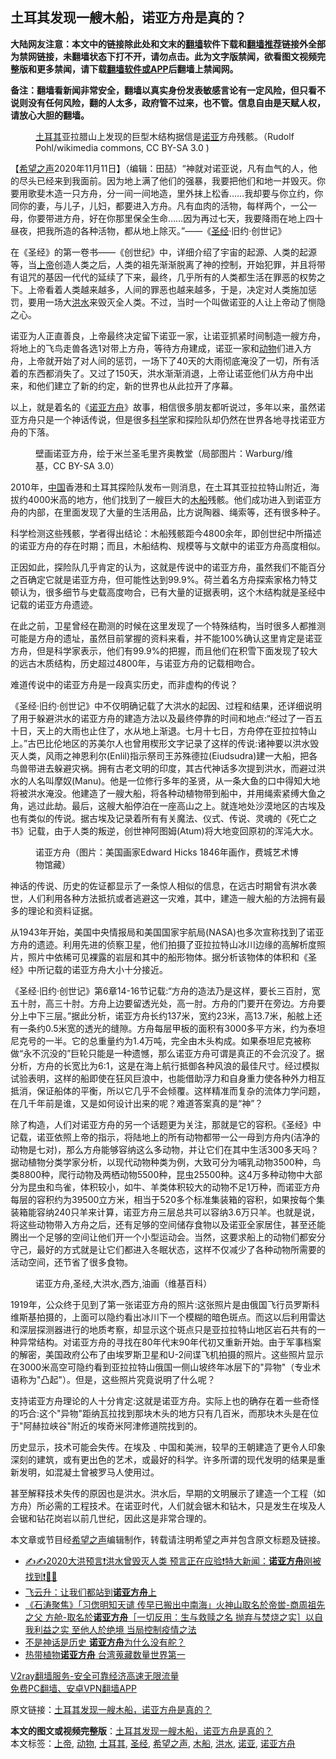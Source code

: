  <h2>土耳其发现一艘木船，诺亚方舟是真的？</h2> <p class="notice"><b>大陆网友注意：本文中的链接除此处和文末的<a href="https://github.com/bannedbook/fanqiang" >翻墙</a>软件下载和<a href="https://github.com/killgcd/justmysocks/blob/master/README.md">翻墙推荐</a>链接外全部为禁网链接，未翻墙状态下打不开，请勿点击。此为文字版禁闻，欲看图文视频完整版和更多禁闻，请下载<a href="https://github.com/bannedbook/fanqiang">翻墙软件或APP</a>后翻墙上禁闻网。</p><p>备注：翻墙看新闻非常安全，翻墙以真实身份发表敏感言论有一定风险，但只看不说则没有任何风险，翻的人太多，政府管不过来，也不管。信息自由是天赋人权，请放心大胆的翻墙。</b></p>  <div class="entry"> <figure><figcaption><a href="https://www.bannedbook.org/bnews/tag/%e5%9c%9f%e8%80%b3%e5%85%b6/" class="st_tag internal_tag" rel="tag" title="标签 土耳其 下的日志">土耳其</a>亚拉腊山上发现的巨型木结构据信是<a href="https://www.bannedbook.org/bnews/tag/%E8%AF%BA%E4%BA%9A/" class="st_tag internal_tag" rel="tag" title="标签 诺亚 下的日志">诺亚</a>方舟残骸。（Rudolf Pohl/wikimedia commons, CC BY-SA 3.0 )</figcaption></figure> <p>【<span class='wp_keywordlink_affiliate'><a href="https://www.soundofhope.org" title="希望之声" target="_blank">希望之声</a></span>2020年11月11日】（编辑：田喆）“神就对诺亚说，凡有血气的人，他的尽头已经来到我面前。因为地上满了他们的强暴，我要把他们和地一并毁灭。你要用歌斐木造一只方舟，分一间一间地造，里外抹上松香&#8230;&#8230;我却要与你立约，你同你的妻，与儿子，儿妇，都要进入方舟。凡有血肉的活物，每样两个，一公一母，你要带进方舟，好在你那里保全生命&#8230;&#8230;因为再过七天，我要降雨在地上四十昼夜，把我所造的各种活物，都从地上除灭。”——《<a href="https://www.bannedbook.org/bnews/tag/%e5%9c%a3%e7%bb%8f/" class="st_tag internal_tag" rel="tag" title="标签 圣经 下的日志">圣经</a>·旧约·创世记》</p> <p>在《圣经》的第一卷书——《创世纪》中，详细介绍了宇宙的起源、人类的起源等，当<a href="https://www.bannedbook.org/bnews/tag/%e4%b8%8a%e5%b8%9d/" class="st_tag internal_tag" rel="tag" title="标签 上帝 下的日志">上帝</a>创造人类之后，人类的祖先渐渐脱离了神的控制，开始犯罪，并且将带有诅咒的基因一代代的延续了下来，最终，几乎所有的人类都生活在罪恶的权势之下。上帝看着人类越来越多，人间的罪恶也越来越多，于是，决定对人类施加惩罚，要用一场大<a href="https://www.bannedbook.org/bnews/tag/%e6%b4%aa%e6%b0%b4/" class="st_tag internal_tag" rel="tag" title="标签 洪水 下的日志">洪水</a>来毁灭全人类。不过，当时一个叫做诺亚的人让上帝动了恻隐之心。</p> <p>诺亚为人正直善良，上帝最终决定留下诺亚一家，让诺亚抓紧时间制造一艘方舟，将地上的飞鸟走兽各选1对带上方舟，等待方舟建成，诺亚一家和<a href="https://www.bannedbook.org/bnews/tag/%e5%8a%a8%e7%89%a9/" class="st_tag internal_tag" rel="tag" title="标签 动物 下的日志">动物</a>们进入方舟，上帝就开始了对人间的惩罚，一场下了40天的大雨彻底淹没了一切，所有活着的东西都消失了。又过了150天，洪水渐渐消退，上帝让诺亚他们从方舟中出来，和他们建立了新的约定，新的世界也从此拉开了序幕。</p> <p>以上，就是着名的《<a href="https://www.bannedbook.org/bnews/tag/%E8%AF%BA%E4%BA%9A%E6%96%B9%E8%88%9F/" class="st_tag internal_tag" rel="tag" title="标签 诺亚方舟 下的日志">诺亚方舟</a>》故事，相信很多朋友都听说过，多年以来，虽然诺亚方舟只是一个神话传说，但是很多<span class='wp_keywordlink'><a href="https://www.bannedbook.org/forum11/topic309.html" title="禁片：“科学”的棍子" target="_blank">科学</a></span>家和探险队却仍然在世界各地寻找诺亚方舟的下落。</p> <figure><figcaption>壁画诺亚方舟，绘于米兰圣毛里齐奥教堂（局部图片：Warburg/维基，CC BY-SA 3.0）</figcaption></figure> <p>2010年，<span class='wp_keywordlink_affiliate'><a href="https://www.bannedbook.org/" title="中国" target="_blank">中国</a></span>香港和土耳其探险队发布一则消息，在土耳其亚拉拉特山附近，海拔约4000米高的地方，他们找到了一艘巨大的<a href="https://www.bannedbook.org/bnews/tag/%E6%9C%A8%E8%88%B9/" class="st_tag internal_tag" rel="tag" title="标签 木船 下的日志">木船</a>残骸。他们成功进入到诺亚方舟的内部，在里面发现了大量的生活用品，比方说陶器、绳索等，还有很多种子。</p>  <p>科学检测这些残骸，学者得出结论：木船残骸距今4800余年，即创世纪中所描述的诺亚方舟的存在时期；而且，木船结构、规模等与文献中的诺亚方舟高度相似。</p> <p>正因如此，探险队几乎肯定的认为，这就是传说中的诺亚方舟，虽然我们不能百分之百确定它就是诺亚方舟，但可能性达到99.9%。荷兰着名方舟探索家格力特艾顿认为，很多细节与史载高度吻合，已有大量的证据表明，这个木结构就是圣经中记载的诺亚方舟遗迹。</p> <p>在此之前，卫星曾经在勘测的时候在这里发现了一个特殊结构，当时很多人都推测可能是方舟的遗址，虽然目前掌握的资料来看，并不能100%确认这里肯定是诺亚方舟，但是科学家表示，他们有99.9%的把握，而且他们在积雪下面发现了较大的远古木质结构，历史超过4800年，与诺亚方舟的记载相吻合。</p> <p>难道传说中的诺亚方舟是一段真实历史，而非虚构的传说？</p> <p>《圣经·旧约·创世记》中不仅明确记载了大洪水的起因、过程和结果，还详细说明了用于躲避洪水的诺亚方舟的建造方法以及最终停靠的时间和地点:“经过了一百五十日，天上的大雨也止住了，水从地上渐退。七月十七日，方舟停在亚拉拉特山上。”古巴比伦地区的苏美尔人也曾用楔形文字记录了这样的传说:诸神要以洪水毁灭人类，风雨之神恩利尔(Enlil)指示祭司王苏殊德拉(Eiudsudra)建一大船，把各鸟兽带进去躲避灾祸。拥有古老文明的印度，其古代神话多次提到洪水，而避过洪水的人名叫摩奴(Manu)。他是一位修行多年的圣贤，从一条大鱼的口中得知大地将被洪水淹没。他建造了一艘大船，将各种动植物带到船中，并用绳索紧缚大鱼之角，逃过此劫。最后，这艘大船停泊在一座高山之上。就连地处沙漠地区的古埃及也有类似的传说。据古埃及记录着所有有关魔法、仪式、传说、灵魂的《死亡之书》记载，由于人类的叛逆，创世神阿图姆(Atum)将大地变回原初的浑沌大水。</p>  <figure><figcaption>诺亚方舟（图片：美国画家Edward Hicks 1846年画作，费城艺术博物馆藏）</figcaption></figure> <p>神话的传说、历史的佐证都显示了一条惊人相似的信息，在远古时期曾有洪水袭世，人们利用各种方法抵抗或者逃避这一灾难，其中，建造一艘大船的方法拥有最多的理论和资料证据。</p> <p>从1943年开始，美国中央情报局和美国国家宇航局(NASA)也多次宣称找到了诺亚方舟的遗迹。利用先进的侦察卫星，他们拍摄了亚拉拉特山冰川边缘的高解析度照片，照片中依稀可见裸露的岩层和其中的船形物体。据分析该物体的体积和《圣经》中所记载的诺亚方舟大小十分接近。</p> <p>《圣经·旧约·创世记》第6章14-16节记载:“方舟的造法乃是这样，要长三百肘，宽五十肘，高三十肘。方舟上边要留透光处，高一肘。方舟的门要开在旁边。方舟要分上中下三层。”据此分析，诺亚方舟长约137米，宽约23米，高13.7米，船舷上还有一条约0.5米宽的透光的缝隙。方舟每层甲板的面积有3000多平方米，约为泰坦尼克号的一半。它的总重量约为1.4万吨，完全由木头构成。如果泰坦尼克被称做“永不沉没的”巨轮只能是一种遗憾，那么诺亚方舟可谓是真正的不会沉没了。据分析，方舟的长宽比为6:1，这是在海上航行抵御各种风浪的最佳尺寸。经过模拟试验表明，这样的船即使在狂风巨浪中，也能借助浮力和自身重力使各种外力相互抵消，保证船体的平衡，所以它几乎不会倾覆。这样精准而复杂的流体力学问题，在几千年前是谁，又是如何设计出来的呢？难道答案真的是“神”？</p> <p>除了构造，人们对诺亚方舟的另一个话题更为关注，那就是它的容积。《圣经》中记载，诺亚依照上帝的指示，将陆地上的所有动物都带一公一母到方舟内(洁净的动物是七对)，那么方舟能够容纳这么多动物，并让它们在其中生活300多天吗？据动植物分类学家分析，以现代动物种类为例，大致可分为哺乳动物3500种，鸟类8800种，爬行动物及两栖动物5500种，昆虫25500种。这4万多种动物中大部分为昆虫和鸟雀，体积较小，如牛、羊类体积较大的动物不足1万种，而诺亚方舟每层的容积约为39500立方米，相当于520多个标准集装箱的容积，如果按每个集装箱能容纳240只羊来计算，诺亚方舟三层总共可以容纳3.6万只羊。也就是说，将这些动物带入方舟之后，还有足够的空间储存食物以及诺亚全家居住，甚至还能腾出一个足够的空间让他们开一个小型运动会。当然，这要求船上的动物们都安分守己，最好的方式就是让它们都进入冬眠状态，这样不仅减少了各种动物所需要的活动空间，还节省了很多食物。</p> <figure><figcaption>诺亚方舟,圣经,大洪水,西方,油画（维基百科）</figcaption></figure> <p>1919年，公众终于见到了第一张诺亚方舟的照片:这张照片是由俄国飞行员罗斯科维斯基拍摄的，上面可以隐约看出冰川下一个模糊的暗色斑点。而这以后利用雷达和深层探测器进行的地质考察，却显示这个斑点只是亚拉拉特山地区岩石共有的一种异常结构。对诺亚方舟的寻找在80年代末90年代初又重新开始。由于军事档案的解密，美国政府公布了由埃罗斯卫星和U-2间谍飞机拍摄的照片。这些照片显示在3000米高空可隐约看到亚拉拉特山俄国一侧山坡终年冰层下的&quot;异物&quot;（专业术语称为&quot;凸起&quot;）。但是，这些照片究竟说明了什么呢？</p>  <p>支持诺亚方舟理论的人十分肯定:这就是诺亚方舟。实际上也的确存在着一些奇怪的巧合:这个&quot;异物&quot;距纳瓦拉找到那块木头的地方只有几百米，而那块木头是在位于&quot;阿赫拉峡谷&quot;附近的埃奇米阿津修道院找到的。</p> <p>历史显示，技术可能会失传。在埃及﹑中国和美洲，较早的王朝建造了更令人印象深刻的建筑，或有更出色的艺术，或最好的科学。许多所谓的现代发明的结果是重新发明，如混凝土曾被罗马人使用过。</p> <p>甚至解释技术失传的原因也是洪水。洪水后，早期的文明展示了建造一个工程（如方舟）所必需的工程技术。在诺亚时代，人们就会锯木和钻木，只是发生在埃及人会锯和钻花岗岩以前几世纪，因此这是非常合理的。</p> <p>本文章或节目经<a href="https://www.bannedbook.org/bnews/tag/%e5%b8%8c%e6%9c%9b%e4%b9%8b%e5%a3%b0/" class="st_tag internal_tag" rel="tag" title="标签 希望之声 下的日志">希望之声</a>编辑制作，转载请注明希望之声并包含原文标题及链接。</p> <ul class='op-related-articles' title='相关阅读'> <li><a href='https://www.bannedbook.org/bnews/bannedvideo/20200805/1377059.html' target='_blank'>✍✍2020大洪预言❗洪水曾毁灭人类 预言正在应验❗特大新闻：<b>诺亚方舟</b>刚被找到❗🚢🚢</a></li> <li><a href='https://www.bannedbook.org/bnews/comments/20200630/1353022.html' target='_blank'>飞云升：让我们都站到<b>诺亚方舟</b>上</a></li> <li><a href='https://www.bannedbook.org/bnews/bannedvideo/20200210/1274090.html' target='_blank'>《石涛聚焦》「习偬明知天谴 传早已搬出中南海」火神山取名於帝喾-商周祖先之父 方舱-取名於<b>诺亚方舟</b>［一切反用：生与救赎之名 抛弃与焚烧之实］以自我利益之实 至他人於绝境 当局控制疫情之法 </a></li> <li><a href='https://www.bannedbook.org/bnews/lifebaike/20191121/1227437.html' target='_blank'>不是神话是历史 <b>诺亚方舟</b>为什么没有舵？</a></li> <li><a href='https://www.bannedbook.org/bnews/lifebaike/20190710/1156063.html' target='_blank'>热带植物<b>诺亚方舟</b> 台湾蒐藏数量世界第一</a></li> </ul> <p class="texttj"> <a href="https://www.bannedbook.org/forum23/topic22702.html" target="_blank">V2ray翻墙服务-安全可靠经济高速无限流量</a><br/> <a href="https://github.com/bannedbook/fanqiang/wiki/%E7%A6%81%E9%97%BB%E7%BD%91%E5%AE%89%E5%8D%93%E7%BF%BB%E5%A2%99%E6%96%B0%E9%97%BBAPP" target="_blank">免费PC翻墙、安卓VPN翻墙APP</a></p><p>原文链接：<a class="src_link"  href="https://www.soundofhope.org/post/441790" target="_blank">土耳其发现一艘木船，诺亚方舟是真的？</a></p> <a name='sharetosocial'></a>       <div><b>本文的图文或视频完整版</b>：<a href='https://www.bannedbook.org/bnews/comments/20201112/1429715.html'>土耳其发现一艘木船，诺亚方舟是真的？</a></div>  </div><!--END ENTRY--> <div class="postfooter"> <div>本文标签：<a href="https://www.bannedbook.org/bnews/tag/%e4%b8%8a%e5%b8%9d/" rel="tag">上帝</a>, <a href="https://www.bannedbook.org/bnews/tag/%e5%8a%a8%e7%89%a9/" rel="tag">动物</a>, <a href="https://www.bannedbook.org/bnews/tag/%e5%9c%9f%e8%80%b3%e5%85%b6/" rel="tag">土耳其</a>, <a href="https://www.bannedbook.org/bnews/tag/%e5%9c%a3%e7%bb%8f/" rel="tag">圣经</a>, <a href="https://www.bannedbook.org/bnews/tag/%e5%b8%8c%e6%9c%9b%e4%b9%8b%e5%a3%b0/" rel="tag">希望之声</a>, <a href="https://www.bannedbook.org/bnews/tag/%E6%9C%A8%E8%88%B9/" rel="tag">木船</a>, <a href="https://www.bannedbook.org/bnews/tag/%e6%b4%aa%e6%b0%b4/" rel="tag">洪水</a>, <a href="https://www.bannedbook.org/bnews/tag/%E8%AF%BA%E4%BA%9A/" rel="tag">诺亚</a>, <a href="https://www.bannedbook.org/bnews/tag/%E8%AF%BA%E4%BA%9A%E6%96%B9%E8%88%9F/" rel="tag">诺亚方舟</a></div>  </div><!--END POSTFOOTER--> 